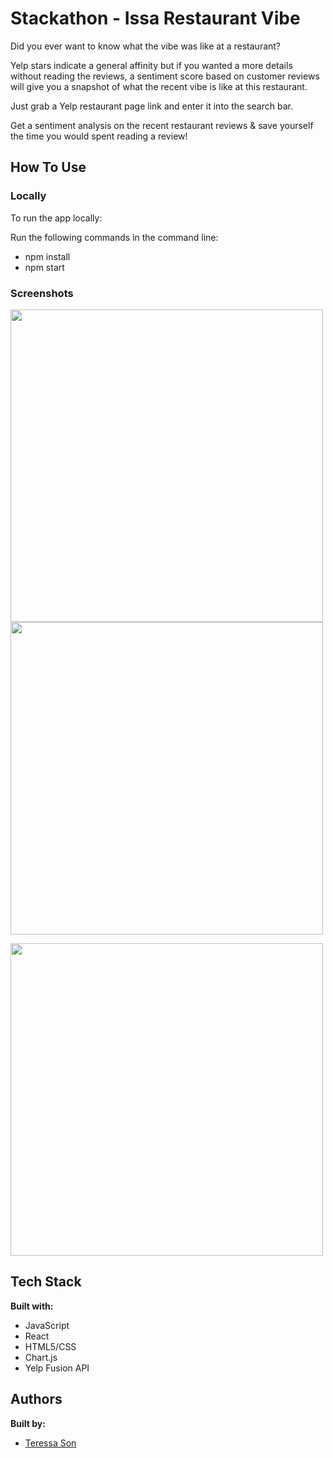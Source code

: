 # Stackathon - Issa Restaurant Vibe

Did you ever want to know what the vibe was like at a restaurant? 

Yelp stars indicate a general affinity but if you wanted a more details without reading the reviews, a sentiment score based on customer reviews will give you a snapshot of what the recent vibe is like at this restaurant.

Just grab a Yelp restaurant page link and enter it into the search bar.

Get a sentiment analysis on the recent restaurant reviews & save yourself the time you would spent reading a review!

## How To Use

### Locally

To run the app locally:

Run the following commands in the command line:

- npm install
- npm start



### Screenshots

<p float="left">
<img src="https://i.imgur.com/txV81sL.png" height="500px" width="500px" style='display: inline-block'/>
<img src="https://i.imgur.com/t01vQib.png?1" height="500px" style='display: inline-block'/>
</p>
<p float="left">
<img src="https://i.imgur.com/oIHCgHj.png" height="500px" style='display: inline-block'/>
</p>


## Tech Stack

**Built with:**

- JavaScript
- React
- HTML5/CSS
- Chart.js
- Yelp Fusion API

## Authors

**Built by:**

- [Teressa Son](https://github.com/tttson)
